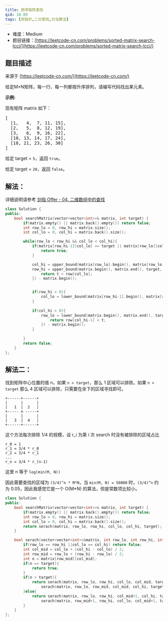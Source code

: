 ```yaml
---
title: 排序矩阵查找
qid: 10.09
tags: [双指针,二分查找,分治算法]
---
```



- 难度：Medium
- 题目链接：[https://leetcode-cn.com/problems/sorted-matrix-search-lcci/](https://leetcode-cn.com/problems/sorted-matrix-search-lcci/)


## 题目描述

来源于 [https://leetcode-cn.com/](https://leetcode-cn.com/)

<p>给定M&times;N矩阵，每一行、每一列都按升序排列，请编写代码找出某元素。</p>

<p><strong>示例:</strong></p>

<p>现有矩阵 matrix 如下：</p>

<pre>[
  [1,   4,  7, 11, 15],
  [2,   5,  8, 12, 19],
  [3,   6,  9, 16, 22],
  [10, 13, 14, 17, 24],
  [18, 21, 23, 26, 30]
]
</pre>

<p>给定 target&nbsp;=&nbsp;<code>5</code>，返回&nbsp;<code>true</code>。</p>

<p>给定&nbsp;target&nbsp;=&nbsp;<code>20</code>，返回&nbsp;<code>false</code>。</p>


## 解法：

详细说明请参考 [剑指 Offer - 04. 二维数组中的查找](../lcof/04-er-wei-shu-zu-zhong-de-cha-zhao-lcof.md)

```c++
class Solution {
public:
    bool searchMatrix(vector<vector<int>>& matrix, int target) {
        if(matrix.empty() || matrix.back().empty()) return false;
        int row_lo = 0, row_hi = matrix.size();
        int col_lo = 0, col_hi = matrix.back().size();

        while(row_lo < row_hi && col_lo < col_hi){
            if(matrix[row_hi-1][col_lo] == target || matrix[row_lo][col_hi-1] == target){
                return true;
            }

            col_hi = upper_bound(matrix[row_lo].begin(), matrix[row_lo].end(), target) - matrix[row_lo].begin();
            row_hi = upper_bound(matrix.begin(), matrix.end(), target, [col_lo](int t, auto& row){
                return t < row[col_lo];
            }) - matrix.begin();


            if(row_hi > 0){
                col_lo = lower_bound(matrix[row_hi-1].begin(), matrix[row_hi-1].end(), target) - matrix[row_hi-1].begin();
            }
            
            if(col_hi > 0){
                row_lo = lower_bound(matrix.begin(), matrix.end(), target, [col_hi](auto& row, int t){
                    return row[col_hi-1] < t;
                }) - matrix.begin();
            }
            
        }
        return false;
    }
};
```

## 解法二：

找到矩阵中心位置的值 n，如果 `n < target`，那么 1 区域可以排除。如果 `n > target` 那么 4 区域可以排除，只需要在余下的区域寻找即可。

```
+------+------+
|      |      |
|   1  |  2   |
+----- n -----+
|      |      |
|   3  |  4   |
+------+------+
```

这个方法每次排除 1/4 的规模，设 r_i 为第 i 次 search 时没有被排除的区域占比

```
r_0 = 1
r_1 = 3/4 * r_0
r_2 = 3/4 * r_1
...
r_n = 3/4 * r_(n-1)
```

这里 n 等于 `log(min(M, N))`

因此需要查找的区域为 `(3/4)^n * M*N`，当 `min(M, N) = 50000` 时，`(3/4)^n` 约为 0.05，因此我感觉它是一个 O(M*N) 的算法，但是常数项比较小。

```c++
class Solution {
public:
    bool searchMatrix(vector<vector<int>>& matrix, int target) {
        if(matrix.empty() || matrix.back().empty()) return false;
        int row_lo = 0, row_hi = matrix.size();
        int col_lo = 0, col_hi = matrix.back().size();
        return serach(matrix, row_lo, row_hi, col_lo, col_hi, target);
    }

    bool serach(vector<vector<int>>&matrix, int row_lo, int row_hi, int col_lo, int col_hi, int target){
        if(row_lo == row_hi ||col_lo == col_hi) return false;
        int col_mid = col_lo + (col_hi - col_lo) / 2;
        int row_mid = row_lo + (row_hi - row_lo) / 2;
        int n = matrix[row_mid][col_mid];
        if(n == target){
            return true;
        }
        if(n > target){
            return serach(matrix, row_lo, row_hi, col_lo, col_mid, target) ||
                serach(matrix, row_lo, row_mid, col_mid, col_hi, target);
        }else{
            return serach(matrix, row_lo, row_hi, col_mid+1, col_hi, target) ||
                serach(matrix, row_mid+1, row_hi, col_lo, col_mid+1, target);
        }
    }
};
```
